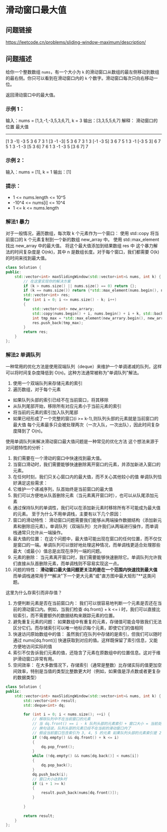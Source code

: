 # 滑动窗口最大值

## 问题链接
https://leetcode.cn/problems/sliding-window-maximum/description/

## 问题描述
给你一个整数数组 `nums`，有一个大小为 `k` 的滑动窗口从数组的最左侧移动到数组的最右侧。你只可以看到在滑动窗口内的 `k` 个数字。滑动窗口每次只向右移动一位。

返回滑动窗口中的最大值。

### 示例 1：
输入：nums = [1,3,-1,-3,5,3,6,7], k = 3
输出：[3,3,5,5,6,7]
解释：
滑动窗口的位置                最大值
---------------               -----
[1  3  -1] -3  5  3  6  7       3
 1 [3  -1  -3] 5  3  6  7       3
 1  3 [-1  -3  5] 3  6  7       5
 1  3  -1 [-3  5  3] 6  7       5
 1  3  -1  -3 [5  3  6] 7       6
 1  3  -1  -3  5 [3  6  7]      7

### 示例 2：
输入：nums = [1], k = 1
输出：[1]

### 提示：
- 1 <= nums.length <= 10^5
- -10^4 <= nums[i] <= 10^4
- 1 <= k <= nums.length



### 解法1 暴力

对于一般情况，遍历数组，每次取 k 个元素作为一个窗口：
使用 std::copy 将当前窗口的 k 个元素复制到一个新的数组 new_array 中。
使用 std::max_element 找出 new_array 中的最大值。
将这个最大值添加到结果数组 res 中
这个暴力解法的时间复杂度是 O(nk)，其中 n 是数组长度。对于每个窗口，我们都需要 O(k) 的时间来找到最大值。
```cpp
class Solution {
public:
    std::vector<int> maxSlidingWindow(std::vector<int>& nums, int k) {
        // 在这里实现你的解决方案
        if (k > nums.size() || nums.size() == 0) return {};
        if (k == nums.size()) return {*std::max_element(nums.begin(), nums.end())};
        std::vector<int> res;
        for (int i = 0; i <= nums.size() - k; i++)
        {
            std::vector<int> new_arrary;
            std::copy(nums.begin() + i, nums.begin() + i + k, std::back_inserter(new_arrary));
            int tmp_max = *std::max_element(new_arrary.begin(), new_arrary.end());
            res.push_back(tmp_max);
        }
        return res;
    }
};
```


### 解法2 单调队列
一种常用的优化方法是使用双端队列（deque）来维护一个单调递减的队列，这样可以将时间复杂度降低到 O(n)。这种方法通常被称为"单调队列"解法。
1. 使用一个双端队列来存储元素的索引
2. 遍历数组，对于每个元素
* 如果队列头部的索引已经不在当前窗口，将其移除
* 从队列尾部开始，移除所有对应元素小于当前元素的索引
* 将当前的元素的索引加入队列尾部
* 如果已经形成了一个完整的窗口(i >= k-1),则队列头部的元素就是当前窗口的最大值
每个元素最多只会被处理两次（一次入队，一次出队），因此时间复杂度降到了 O(n)。

使用单调队列来解决滑动窗口最大值问题是一种常见的优化方法
这个想法来源于对问题特性的分析：
1. 我们需要在一个滑动的窗口中快速找到最大值。
2. 当窗口滑动时，我们需要能够快速删除离开窗口的元素，并添加新进入窗口的元素。
3. 在任何时刻，我们只关心窗口内的最大值，而不关心其他较小的值
单调队列恰好满足这些需求：
1. 它维护一个递减序列，队首始终是当前窗口的最大值
2. 我们可以方便地从队首删除元素（当元素离开窗口时），也可以从队尾添加元素
3. 通过保持队列的单调性，我们可以在添加新元素时移除所有不可能成为最大值的元素。
至于为什么不用单调栈，主要有以下几个原因：
1. 窗口的滑动特性：
滑动窗口问题需要我们能够从两端操作数据结构（添加新元素和删除旧元素）。单调队列（双端队列）允许我们从两端进行操作，而单调栈通常只允许从一端操作。
2. 最大值的位置：
在这个问题中，最大值可能出现在窗口的任何位置，而不仅仅是窗口的一端。单调队列可以很好地处理这种情况，而单调栈更适合处理那些最大（或最小）值总是出现在序列一端的问题。
3. 元素的删除：
当元素离开窗口时，我们需要能够快速删除它。单调队列允许我们直接从队首删除元素，而单调栈则不容易实现这一点。
4. 问题的特性：
**滑动窗口最大值问题更关注的是在一个范围内快速找到最大值**
而单调栈通常用于**解决"下一个更大元素"或"直方图中最大矩形"**这类问题。

这里为什么存索引而非存值？
1. 方便判断元素是否在当前窗口内：
我们可以很容易地判断一个元素是否还在当前的滑动窗口内。例如，当我们检查 dq.front() + k <= i 时，我们可以直接比较索引，而不需要额外的数据结构来跟踪元素的位置。
2. 避免重复元素的问题：
如果数组中有重复的元素，存储值可能会导致我们无法区分它们。而存储索引可以唯一地标识每个元素，即使它们的值相同
3. 快速访问原始数组中的值：
虽然我们在队列中存储的是索引，但我们可以随时通过 nums[dq.front()] 快速获取到对应的值。这样既保留了索引信息，又能方便地访问实际的值
4. 索引不仅告诉我们元素的值，还隐含了元素在原数组中的位置信息。这对于维护滑动窗口非常有用。
5. 空间效率：
在大多数情况下，存储索引（通常是整数）比存储实际的值更加空间效率，特别是当值的类型比整数更大时（例如，如果值是浮点数或者更复杂的数据类型）
```cpp
class Solution {
public:
    std::vector<int> maxSlidingWindow(std::vector<int>& nums, int k) {
        std::vector<int> result;
        std::deque<int> dq;
        
        for (int i = 0; i < nums.size(); ++i) {
            // 移除队列中不在当前窗口的元素
            // 当 dq.front() == i - k 队列头部的元素索引 + 窗口大小 = 当前处理的元素索引
            // 换句话说，队列头部的元素已经不在当前的滑动窗口内了
            // 假设当前窗口包含索引为 3, 4, 5 的元素 如果队列头部的元素索引是 2，那么 2 == 5 - 3，说明索引为 2 的元素已经不在当前窗口内了
            if (!dq.empty() && dq.front() + k <= i)
            {
                dq.pop_front();
            }
            while (!dq.empty() && nums[dq.back()] < nums[i])
            {
                dq.pop_back();
            }
            dq.push_back(i);
            // 窗口大小达到k时
            if (i + 1 >= k)
            {
                result.push_back(nums[dq.front()]);
            }
            
        }
        
        return result;
    }
};

```